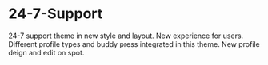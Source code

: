 # 24-7-Support
24-7 support theme in new style and layout. New experience for users. Different profile types and buddy press integrated in this theme. New profile deign and edit on spot. 
